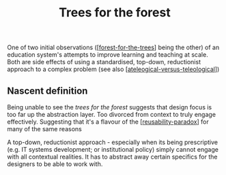 ﻿---
backlinks:
- title: Forest for the trees
  url: /memex/sense/Distribution/forest-for-the-trees.html
- title: Distribution
  url: /memex/sense/Distribution/distribution.html
title: Trees for the forest
---
One of two initial observations ([[forest-for-the-trees]] being the other) of an education system's attempts to improve learning and teaching at scale. Both are side effects of using a standardised, top-down, reductionist approach to a complex problem (see also [[ateleogical-versus-teleological]])

## Nascent definition

Being unable to see the _trees for the forest_ suggests that design focus is too far up the abstraction layer. Too divorced from context to truly engage effectively. Suggesting that it's a flavour of the [[reusability-paradox]] for many of the same reasons

A top-down, reductionist approach - especially when its being prescriptive (e.g. IT systems development; or institutional policy) simply cannot engage with all contextual realities. It has to abstract away certain specifics for the designers to be able to work with.



[//begin]: # "Autogenerated link references for markdown compatibility"
[forest-for-the-trees]: forest-for-the-trees "Forest for the trees"
[ateleogical-versus-teleological]: ../CASA/ateleogical-versus-teleological "Ateleological versus teleological"
[reusability-paradox]: ../Bricolage/reusability-paradox "Reusability Paradox"
[//end]: # "Autogenerated link references"